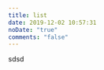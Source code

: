 ```yaml
---
title: list
date: 2019-12-02 10:57:31
noDate: "true"
comments: "false"
---
```

<div class="photos-btn-wrap">sdsd</div>